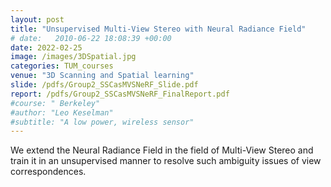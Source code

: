 ```yaml
---
layout: post
title: "Unsupervised Multi-View Stereo with Neural Radiance Field"
# date:   2010-06-22 18:08:39 +00:00
date: 2022-02-25
image: /images/3DSpatial.jpg
categories: TUM_courses
venue: "3D Scanning and Spatial learning"
slide: /pdfs/Group2_SSCasMVSNeRF_Slide.pdf
report: /pdfs/Group2_SSCasMVSNeRF_FinalReport.pdf
#course: " Berkeley"
#author: "Leo Keselman"
#subtitle: "A low power, wireless sensor"
---
```

We extend the Neural Radiance Field in the field of Multi-View Stereo and train it in an unsupervised manner to resolve such ambiguity issues of view correspondences.
